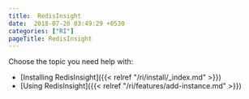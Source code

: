 ```yaml
---
title:  RedisInsight
date:  2018-07-20 03:49:29 +0530
categories: ["RI"]
pageTitle: RedisInsight
---
```

Choose the topic you need help with:

- [Installing RedisInsight]({{< relref "/ri/install/_index.md" >}})
- [Using RedisInsight]({{< relref "/ri/features/add-instance.md" >}})
